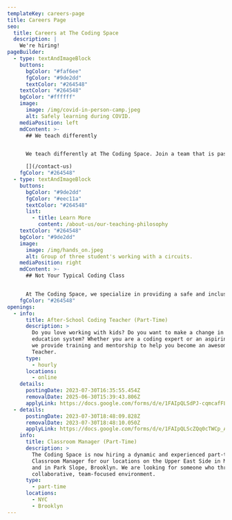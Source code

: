 ```yaml
---
templateKey: careers-page
title: Careers Page
seo:
  title: Careers at The Coding Space
  description: |
    We're hiring!
pageBuilder:
  - type: textAndImageBlock
    buttons:
      bgColor: "#faf6ee"
      fgColor: "#9de2dd"
      textColor: "#264548"
    textColor: "#264548"
    bgColor: "#ffffff"
    image:
      image: /img/covid-in-person-camp.jpeg
      alt: Safely learning during COVID.
    mediaPosition: left
    mdContent: >-
      ## We teach differently


      We teach differently at The Coding Space. Join a team that is passionate about our mission, follows a unique teaching philosophy, and cares. Scroll down for current openings.

      [](/contact-us)
    fgColor: "#264548"
  - type: textAndImageBlock
    buttons:
      bgColor: "#9de2dd"
      fgColor: "#eec11a"
      textColor: "#264548"
      list:
        - title: Learn More
          content: /about-us/our-teaching-philosophy
    textColor: "#264548"
    bgColor: "#9de2dd"
    image:
      image: /img/hands_on.jpeg
      alt: Group of three student's working with a circuits.
    mediaPosition: right
    mdContent: >-
      ## Not Your Typical Coding Class


      At The Coding Space, we specialize in providing a safe and inclusive learning environment for kids to have fun, be challenged, and discover their passions. Our teachers never lecture; instead, they ask targeted questions using the Socratic Method to get students thinking and problem-solving on their own. By focusing on the development of computational thinking skills, intellectual confidence, self-expression, and independence, our students learn to code while growing as thinkers, learners, and leaders.
    fgColor: "#264548"
openings:
  - info:
      title: After-School Coding Teacher (Part-Time)
      description: >
        Do you love working with kids? Do you want to make a change in the
        education system? Whether you are a coding expert or an aspiring coder,
        we provide training and mentorship to help you become an awesome Coding
        Teacher.
      type:
        - hourly
      locations:
        - online
    details:
      postingDate: 2023-07-30T16:35:55.454Z
      removalDate: 2025-06-30T15:39:43.806Z
      applyLink: https://docs.google.com/forms/d/e/1FAIpQLSdPJ-cqmcafFLYxLqdKlo8vKvTC0aBiU28JfNerRB2XatMYxw/viewform
  - details:
      postingDate: 2023-07-30T18:48:09.828Z
      removalDate: 2023-07-30T18:48:10.050Z
      applyLink: https://docs.google.com/forms/d/e/1FAIpQLScZQq0cTWCp_Az28qgRa5TDfuurU6c3RsnCPiW8Xu7mUdFEXw/viewform
    info:
      title: Classroom Manager (Part-Time)
      description: >
        The Coding Space is now hiring a dynamic and experienced part-time
        Classroom Manager for our locations on the Upper East Side in Manhattan
        and in Park Slope, Brooklyn. We are looking for someone who thrives in a
        collaborative, team-focused environment.
      type:
        - part-time
      locations:
        - NYC
        - Brooklyn
---
```

